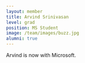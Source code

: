 ```yaml
---
layout: member
title: Arvind Srinivasan
level: grad
position: MS Student
image: /team/images/buzz.jpg
alumni: true
---
```


Arvind is now with Microsoft.
